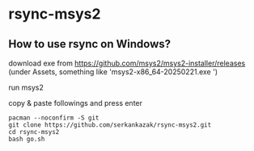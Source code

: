 # rsync-msys2

## How to use rsync on Windows?

download exe from https://github.com/msys2/msys2-installer/releases (under Assets, something like 'msys2-x86_64-20250221.exe
')

run msys2

copy & paste followings and press enter
```
pacman --noconfirm -S git
git clone https://github.com/serkankazak/rsync-msys2.git
cd rsync-msys2
bash go.sh
```
